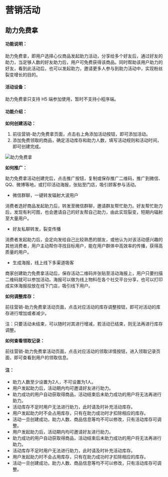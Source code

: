 # 营销活动

## 助力免费拿

#### **功能说明：**

助力免费拿，即用户选择心仪商品发起助力活动，分享给多个好友后，通过好友的助力，当足够人数的好友助力后，用户可免费获得该商品。同时帮助该用户助力的好友，看到此活动后，也可以发起助力，邀请更多人参与到助力活动中，实现粉丝裂变增长的目的。

#### **活动设备：**

助力免费拿只支持 H5 端参加使用，暂时不支持小程序端。

#### **功能介绍：**

**如何创建活动：**

1. 前往营销-助力免费拿页面，点击右上角添加活动按钮，即可添加活动。
2. 添加免费领取的商品，确定活动库存和助力人数，填写活动规则和活动时间，即可创建完成。

![助力免费拿](http://md.stringon.com/img/%7Bfilename%7D%7B.suffix%7D20200910172053.png)

**如何推广：**

助力免费拿活动创建完后，点击推广按钮，复制或保存推广二维码，推广到微信、QQ、微博等地，或打印活动海报，张贴至门店，吸引顾客参与活动。

* 微信群聊，一键转发辐射大波用户

消费者选好商品发起助力后，转发至微信群聊，邀请群友帮忙助力。好友帮忙助力后，发现有利可图，也会邀请自己的好友帮自己助力，由此实现裂变，短期内辐射至大量用户。

* 好友私聊转发，裂变传播

消费者发起助力后，会定向发给自己比较熟悉的朋友，或他认为对该活动感兴趣的其他消费者，用户主动帮你寻找目标用户，能在用户群体中高效率的传播，获得高质量的用户。

* 生成海报，线上线下多渠道吸客

商家创建助力免费拿活动后，保存活动二维码并张贴至活动海报上，用户只要扫描二维码就可以参加活动。海报可以做为线上物料在各个社交平台分享，也可以打印成实体海报投放在线下门店，吸引线下用户。

**如何调整库存：**

前往营销-助力免费拿活动页面，点击对应活动的库存调整按钮，即可对活动的库存进行增加或者减少。

注：只要活动未结束，可以随时对其进行增减，若活动已结束，则无法再进行库存调整。

**如何查看领取记录：**

前往营销-助力免费拿活动页面，点击对应活动的领取详情按钮，进入领取记录页面，即可查看到用户的领取信息。

#### **注：**

* 助力人数至少设置为2人，不可设置为1人。
* 用户发起助力后，活动期内均可邀请好友进行助力。
* 助力成功的用户自动获取得商品，活动结束后未助力成功的用户将无法再进行助力。
* 活动库存不足时用户无法进行助力，此时请及时补充活动库存。
* 用户发起助力时不会占用库存，只有在助力成功时才扣除相应的库存。
* 活动一旦创建成功，助力人数、商品信息等均不可以修改，只有活动库存可调整。
* 用户发起助力后，活动期内均可邀请好友进行助力。
* 助力成功的用户自动获取得商品，活动结束后未助力成功的用户将无法再进行助力。
* 活动库存不足时用户无法进行助力，此时请及时补充活动库存。
* 用户发起助力时不会占用库存，只有在助力成功时才扣除相应的库存。
* 活动一旦创建成功，助力人数、商品信息等均不可以修改，只有活动库存可调整。

